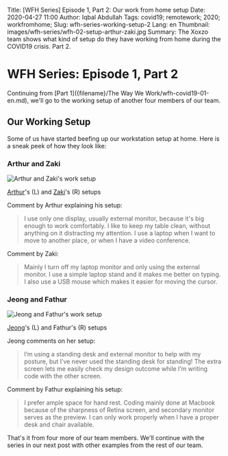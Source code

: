 Title: [WFH Series] Episode 1, Part 2: Our work from home setup
Date: 2020-04-27 11:00
Author: Iqbal Abdullah
Tags: covid19; remotework; 2020; workfromhome;
Slug: wfh-series-working-setup-2
Lang: en
Thumbnail: images/wfh-series/wfh-02-setup-arthur-zaki.jpg
Summary: The Xoxzo team shows what kind of setup do they have working from home during the COVID19 crisis. Part 2.

# WFH Series: Episode 1, Part 2

Continuing from [Part 1]({filename}/The Way We Work/wfh-covid19-01-en.md), we'll
go to the working setup of another four members of our team.

## Our Working Setup

Some of us have started beefing up our workstation setup at home. Here is a
sneak peek of how they look like:

### Arthur and Zaki

![Arthur and Zaki's work setup]({filename}/images/wfh-series/wfh-02-setup-arthur-zaki.jpg)

[Arthur](/author/arthur-sultanbekov.html)'s (L) and [Zaki](/author/zaki-akhmad.html)'s (R) setups

Comment by Arthur explaining his setup:
> I use only one display, usually external monitor, because it's big enough to work comfortably.
> I like to keep my table clean, without anything on it distracting my attention.
> I use a laptop when I want to move to another place, or when I have a video conference.

Comment by Zaki:
> Mainly I turn off my laptop monitor and only using the external monitor. I use a simple laptop
> stand and it makes me better on typing. I also use a USB mouse which makes it easier for
> moving the cursor.

### Jeong and Fathur

![Jeong and Fathur's work setup]({filename}/images/wfh-series/wfh-02-setup-fathur-jeong.jpg)

[Jeong](/author/hyejeong-park.html)'s (L) and Fathur's (R) setups

Jeong comments on her setup:
> I’m using a standing desk and external monitor to help with my posture, but I’ve never used the standing desk for standing!
> The extra screen lets me easily check my design outcome while I’m writing code with the other screen.

Comment by Fathur explaining his setup:
> I prefer ample space for hand rest. Coding mainly done at Macbook because of the sharpness
> of Retina screen, and secondary monitor serves as the preview. I can only work properly
> when I have a proper desk and chair available.

That's it from four more of our team members. We'll continue with the series in our next post with
other examples from the rest of our team.
